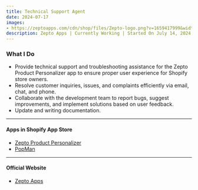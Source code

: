 ```yaml
---
title: Technical Support Agent
date: 2024-07-17
images:
- https://zeptoapps.com/cdn/shop/files/Zepto-logo.png?v=1659417999&width=230
description: Zepto Apps | Currently Working | Started On July 14, 2024
---
```


### What I Do

 - Provide technical support and troubleshooting assistance for the Zepto Product Personalizer app to ensure proper user experience for Shopify store owners.
 - Resolve customer inquiries, issues, and complaints efficiently via email, chat, and phone.
 - Collaborate with the development team to report bugs, suggest improvements, and implement solutions based on user feedback.
 - Update and writing documentation.

---

#### Apps in Shopify App Store

- [Zepto Product Personalizer](https://apps.shopify.com/product-personalizer)
- [PopMan](https://apps.shopify.com/popman-popups-social)

---

#### Official Website

- [Zepto Apps](https://zeptoapps.com/)
